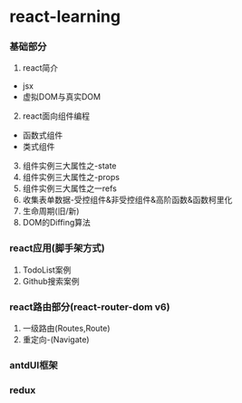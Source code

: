 # react-learning

### 基础部分

1. react简介
  - jsx
  - 虚拟DOM与真实DOM
2. react面向组件编程
  - 函数式组件
  - 类式组件
3. 组件实例三大属性之-state
4. 组件实例三大属性之-props
5. 组件实例三大属性之一refs
6. 收集表单数据-受控组件&非受控组件&高阶函数&函数柯里化
7. 生命周期(旧/新)
8. DOM的Diffing算法

### react应用(脚手架方式)

1. TodoList案例
2. Github搜索案例

### react路由部分(react-router-dom v6)
1. 一级路由(Routes,Route)
2. 重定向-(Navigate)

### antdUI框架

### redux

